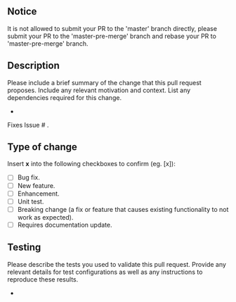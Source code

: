 ## Notice

It is not allowed to submit your PR to the 'master' branch directly, please submit your PR to the 'master-pre-merge' branch and rebase your PR to 'master-pre-merge' branch.

## Description

Please include a brief summary of the change that this pull request proposes. Include any relevant motivation and context. List any dependencies required for this change.

-

Fixes Issue # .

## Type of change

Insert **x** into the following checkboxes to confirm (eg. [x]):
- [ ] Bug fix.
- [ ] New feature.
- [ ] Enhancement.
- [ ] Unit test.
- [ ] Breaking change (a fix or feature that causes existing functionality to not work as expected).
- [ ] Requires documentation update.

## Testing

Please describe the tests you used to validate this pull request. Provide any relevant details for test configurations as well as any instructions to reproduce these results.

-

